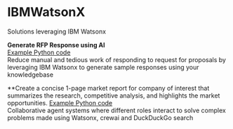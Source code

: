 # IBMWatsonX
Solutions leveraging IBM Watsonx

**Generate RFP Response using AI**\
[Example Python code](https://github.com/mayashenoi/IBMWatsonX/blob/main/WXResponseGenerationV7.py)\
Reduce manual and tedious work of responding to request for proposals by leveraging IBM Watsonx to generate sample responses using your knowledgebase

**Create a concise 1-page market report for company of interest that summarizes the research, competitive analysis, and highlights the market opportunities.
[Example Python code]([https://github.com/mayashenoi/IBMWatsonX/blob/main/AgentCW.ipynb])\
Collaborative agent systems where different roles interact to solve complex problems made using Watsonx, crewai and DuckDuckGo search
